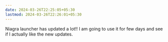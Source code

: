 ```yaml
---
date: 2024-03-26T22:25:05+05:30
lastmod: 2024-03-26T22:26:01+05:30
---
```


Niagra launcher has updated a lot!! I am going to use it for few days and see if I actually like the new updates.
